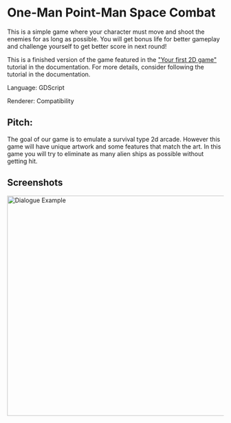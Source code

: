 # One-Man Point-Man Space Combat

This is a simple game where your character must move and shoot the enemies for as long as possible.
You will get bonus life for better gameplay and challenge yourself to get better score in next round!

This is a finished version of the game featured in the
["Your first 2D game"](https://docs.godotengine.org/en/latest/getting_started/first_2d_game/index.html)
tutorial in the documentation. For more details, consider following the tutorial in the documentation.

Language: GDScript

Renderer: Compatibility

## Pitch:
The goal of our game is to emulate a survival type 2d arcade. However this game will have unique artwork and some features that match the art. 
In this game you will try to eliminate as many alien ships as possible without getting hit.

## Screenshots

<img src="./game-gif.gif" alt="Dialogue Example" width="512"/>
